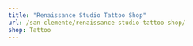 ```yaml
---
title: "Renaissance Studio Tattoo Shop"
url: /san-clemente/renaissance-studio-tattoo-shop/
shop: Tattoo
---
```

